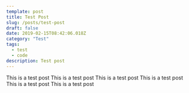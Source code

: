 ```yaml
---
template: post
title: Test Post
slug: /posts/test-post
draft: false
date: 2019-02-15T08:42:06.018Z
category: "Test"
tags:
  - test
  - code
description: Test post
---
```


This is a test post
This is a test post
This is a test post
This is a test post
This is a test post
This is a test post
